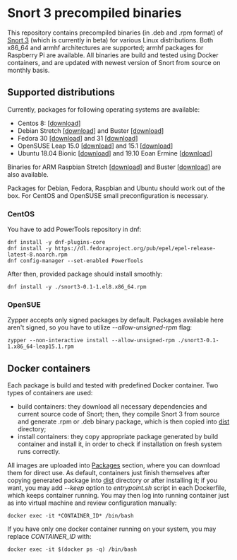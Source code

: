 # Snort 3 precompiled binaries

This repository contains precompiled binaries (in .deb and .rpm format) of [Snort 3](https://github.com/snort3/snort3) (which is currently in beta) for various Linux distributions. Both x86_64 and armhf architectures are supported; armhf packages for Raspberry Pi are available. All binaries are build and tested using Docker containers, and are updated with newest version of Snort from source on monthly basis. 

## Supported distributions
Currently, packages for following operating systems are available:
- Centos 8: [[download](https://github.com/ArturB/snort3-precompiled/releases/download/3.0.0/snort3-0.1-1.el8.x86_64.rpm)]
- Debian Stretch [[download](https://github.com/ArturB/snort3-precompiled/releases/download/3.0.0/snort3-0.1-1-debian-stretch.deb)] and Buster [[download](https://github.com/ArturB/snort3-precompiled/releases/download/3.0.0/snort3-0.1-1-debian-buster.deb)]
- Fedora 30 [[download](https://github.com/ArturB/snort3-precompiled/releases/download/3.0.0/snort3-0.1-1.fc30.x86_64.rpm)] and 31 [[download](https://github.com/ArturB/snort3-precompiled/releases/download/3.0.0/snort3-0.1-1.fc31.x86_64.rpm)]
- OpenSUSE Leap 15.0 [[download](https://github.com/ArturB/snort3-precompiled/releases/download/3.0.0/snort3-0.1-1.x86_64-leap15.0.rpm)] and 15.1 [[download](https://github.com/ArturB/snort3-precompiled/releases/download/3.0.0/snort3-0.1-1.x86_64-leap15.1.rpm)]
- Ubuntu 18.04 Bionic [[download](https://github.com/ArturB/snort3-precompiled/releases/download/3.0.0/snort3-0.1-1-ubuntu-bionic.deb)] and 19.10 Eoan Ermine [[download](https://github.com/ArturB/snort3-precompiled/releases/download/3.0.0/snort3-0.1-1-ubuntu-eoan.deb)]

Binaries for ARM Raspbian Stretch [[download](https://github.com/ArturB/snort3-precompiled/releases/download/3.0.0/snort3-0.1-1-raspbian-stretch.deb)] and Buster [[download](https://github.com/ArturB/snort3-precompiled/releases/download/3.0.0/snort3-0.1-1-raspbian-buster.deb)] are also available. 

Packages for Debian, Fedora, Raspbian and Ubuntu should work out of the box. For CentOS and OpenSUSE small preconfiguration is necessary. 

### CentOS
You have to add PowerTools repository in dnf:

    dnf install -y dnf-plugins-core
    dnf install -y https://dl.fedoraproject.org/pub/epel/epel-release-latest-8.noarch.rpm
    dnf config-manager --set-enabled PowerTools

After then, provided package should install smoothly:

    dnf install -y ./snort3-0.1-1.el8.x86_64.rpm

### OpenSUE
Zypper accepts only signed packages by default. Packages available here aren't signed, so you have to utilize *--allow-unsigned-rpm* flag:

    zypper --non-interactive install --allow-unsigned-rpm ./snort3-0.1-1.x86_64-leap15.1.rpm

## Docker containers
Each package is build and tested with predefined Docker container. Two types of containers are used:
- build containers: they download all necessary dependencies and current source code of Snort; then, they compile Snort 3 from source and generate .rpm or .deb binary package, which is then copied into [dist](https://github.com/ArturB/snort3-precompiled/tree/master/dist) directory;
- install containers: they copy appropriate package generated by build container and install it, in order to check if installation on fresh system runs correctly. 

All images are uploaded into [Packages](https://github.com/ArturB/snort3-precompiled/packages) section, where you can download them for direct use. As default, containers just finish themselves after copying generated package into [dist](https://github.com/ArturB/snort3-precompiled/tree/master/dist) directory or after installing it; if you want, you may add *--keep* option to *entrypoint.sh* script in each Dockerfile, which keeps container running. You may then log into running container just as into virtual machine and review configuration manually:

    docker exec -it *CONTAINER_ID* /bin/bash

If you have only one docker container running on your system, you may replace *CONTAINER_ID* with:

    docker exec -it $(docker ps -q) /bin/bash
